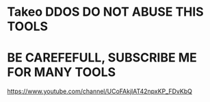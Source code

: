 # Takeo DDOS DO NOT ABUSE THIS TOOLS
# BE CAREFEFULL, SUBSCRIBE ME FOR MANY TOOLS
https://www.youtube.com/channel/UCoFAkjlAT42npxKP_FDvKbQ
